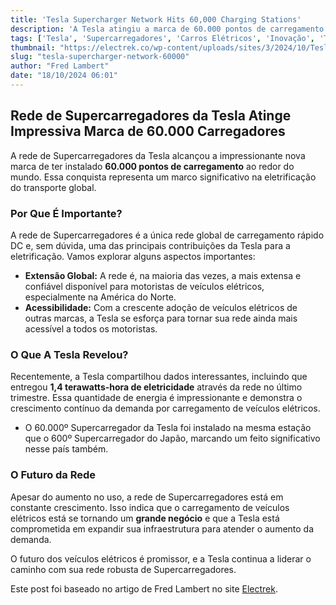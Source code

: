 ```yaml
---
title: 'Tesla Supercharger Network Hits 60,000 Charging Stations'
description: 'A Tesla atingiu a marca de 60.000 pontos de carregamento em sua rede global de Supercarregadores, consolidando-se como a principal rede de carregamento rápido.'
tags: ['Tesla', 'Supercarregadores', 'Carros Elétricos', 'Inovação', 'Tecnologia']
thumbnail: "https://electrek.co/wp-content/uploads/sites/3/2024/10/Tesla-60000th-global-Supercharger.jpg?quality=82&strip=all&w=1600"
slug: "tesla-supercharger-network-60000"
author: "Fred Lambert"
date: "18/10/2024 06:01"
---
```


## Rede de Supercarregadores da Tesla Atinge Impressiva Marca de 60.000 Carregadores

A rede de Supercarregadores da Tesla alcançou a impressionante nova marca de ter instalado **60.000 pontos de carregamento** ao redor do mundo. Essa conquista representa um marco significativo na eletrificação do transporte global.

### Por Que É Importante?
A rede de Supercarregadores é a única rede global de carregamento rápido DC e, sem dúvida, uma das principais contribuições da Tesla para a eletrificação. Vamos explorar alguns aspectos importantes:

- **Extensão Global:** A rede é, na maioria das vezes, a mais extensa e confiável disponível para motoristas de veículos elétricos, especialmente na América do Norte.
- **Acessibilidade:** Com a crescente adoção de veículos elétricos de outras marcas, a Tesla se esforça para tornar sua rede ainda mais acessível a todos os motoristas.

### O Que A Tesla Revelou?
Recentemente, a Tesla compartilhou dados interessantes, incluindo que entregou **1,4 terawatts-hora de eletricidade** através da rede no último trimestre. Essa quantidade de energia é impressionante e demonstra o crescimento contínuo da demanda por carregamento de veículos elétricos.

- O 60.000º Supercarregador da Tesla foi instalado na mesma estação que o 600º Supercarregador do Japão, marcando um feito significativo nesse país também.

### O Futuro da Rede
Apesar do aumento no uso, a rede de Supercarregadores está em constante crescimento. Isso indica que o carregamento de veículos elétricos está se tornando um **grande negócio** e que a Tesla está comprometida em expandir sua infraestrutura para atender o aumento da demanda.

O futuro dos veículos elétricos é promissor, e a Tesla continua a liderar o caminho com sua rede robusta de Supercarregadores.

Este post foi baseado no artigo de Fred Lambert no site [Electrek](https://electrek.co/2024/10/17/tesla-supercharger-network-reaches-impressive-60000-charger-milestone/).